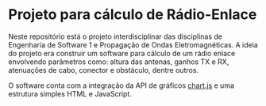 # Projeto para cálculo de Rádio-Enlace
Neste repositório está o projeto interdisciplinar das disciplinas de Engenharia de Software 1 e Propagação de Ondas Eletromagnéticas. A ideia do projeto era construir um software para cálculo de um rádio enlace envolvendo parâmetros como: altura das antenas, ganhos TX e RX, atenuações de cabo, conector e obstáculo, dentre outros.

O software conta com a integração da API de gráficos [chart.js](https://www.chartjs.org/) e uma estrutura simples HTML e JavaScript.
